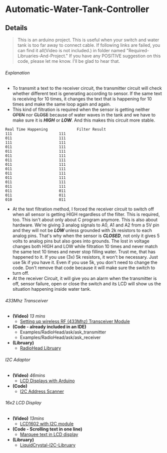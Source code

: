 # Automatic-Water-Tank-Controller
## Details
> This is an arduino project.
> This is useful when your switch and water tank is too far away to connect cable.
> If following links are failed, you can find it all(Video is not included.) in folder named "Required-Libruaries-And-Project."
> If you have any POSITIVE suggestion on this code, please let me know. I'll be glad to hear that.

###### Explanation
- To transmit a text to the receiver circuit, the transmitter circuit will check whether different text is generating according to sensor. If the same text is receiving for 10 times, it changes the text that is happening for 10 times and make the same loop again and again. 
- This kind of filtration is required when the sensor is getting neither ~~OPEN~~ nor ~~CLOSE~~ because of water waves in the tank and we have to make sure it is ***HIGH*** or ***LOW***. And this makes this circuit more stable.
```
Real Time Happening				Filter Result
111						111
011						111
111						111
011						111
011						111
011						111
011						111
011						111
011						111
011						111
011						111
011						111
011						111
011						011
011						011
010						011
```
- At the text filtration method, I forced the receiver circuit to switch off when all sensor is getting HIGH regardless of the filter. This is required, too. This isn't about only about C program anymore. This is also about hardware. We're giving 3 analog signals to A0, A1 and A2 from a 5V pin and they will not be ***LOW*** unless grounded with 2k resistors to each analog pins. That's why when the sensor is ***CLOSED***, not only it gives 5 volts to analog pins but also goes into grounds. The lost in voltage changes both HIGH and LOW while filtration 10 times and never match the same text 10 times and never stop filling water. Trust me, that has happened to it. If you use (3x) 5k resistors, it won't be necessary. Just use 5k if you have it. Even if you use 5k, you don't need to change the code. Don't remove that code because it will make sure the switch to turn off.
- At the receiver Circuit, it will give you an alarm when the transmitter is off, sensor failure, open or close the switch and its LCD will show us the situation happening inside water tank.

###### 433Mhz Transceiver
- **(Video)** *13 mins*
   - [Setting up wireless RF (433Mhz) Transceiver Module](https://www.youtube.com/watch?v=txSrx5druXg)
- **(Code - already included in an IDE)** 
   - Examples/RadioHead/ask/ask_transmitter
   - Examples/RadioHead/ask/ask_receiver
- **(Libruary)**
   - [RadioHead Libruary](http://www.airspayce.com/mikem/arduino/RadioHead/index.html)

###### I2C Adaptor
- **(Video)** *46mins*
   - [LCD Displays with Arduino](https://www.youtube.com/watch?v=wEbGhYjn4QI&t=1746s)
- **(Code)**
   - [I2C Address Scanner](https://playground.arduino.cc/Main/I2cScanner/)

###### 16x2 LCD Display
- **(Video)** *13mins* 
   - [LCD1602 with I2C module](https://www.youtube.com/watch?v=q9YC_GVHy5A)
- **(Code - Scrolling text in one line)**
   - [Marquee text in LCD display](https://forum.arduino.cc/index.php?topic=422542.0)
- **(Libruary)**
   - [LiquidCrystal-I2C-Libruary](https://github.com/fdebrabander/Arduino-LiquidCrystal-I2C-library)
